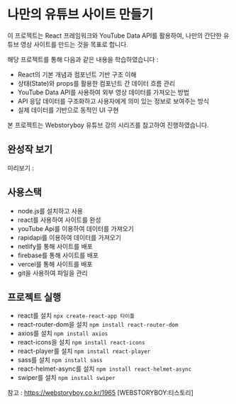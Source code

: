 # 나만의 유튜브 사이트 만들기

이 프로젝트는 React 프레임워크와 YouTube Data API를 활용하여,
나만의 간단한 유튜브 영상 사이트를 만드는 것을 목표로 합니다.

해당 프로젝트를 통해 다음과 같은 내용을 학습하였습니다 :

- React의 기본 개념과 컴포넌트 기반 구조 이해
- 상태(State)와 props를 활용한 컴포넌트 간 데이터 흐름 관리
- YouTube Data API를 사용하여 외부 영상 데이터를 가져오는 방법
- API 응답 데이터를 구조화하고 사용자에게 의미 있는 정보로 보여주는 방식
- 실제 데이터를 기반으로 동적인 UI 구현

본 프로젝트는 Webstoryboy 유튜브 강의 시리즈를 참고하여 진행하였습니다.

## 완성작 보기

미리보기 :

## 사용스택

- node.js를 설치하고 사용
- react를 사용하여 사이트를 완성
- youTube Api를 이용하여 데이터를 가져오기
- rapidapi를 이용하여 데이터를 가져오기
- netlify를 통해 사이트를 배포
- firebase를 통해 사이트를 배포
- vercel를 통해 사이트를 배포
- git을 사용하여 파일을 관리

## 프로젝트 실행

- react를 설치 `npx create-react-app 타이틀`
- react-router-dom을 설치 `npm install react-router-dom`
- axios를 설치 `npm install axios`
- react-icons을 설치 `npm install react-icons`
- react-player를 설치 `npm install react-player`
- sass를 설치 `npm install sass`
- react-helmet-async를 설치 `npm install react-helmet-async`
- swiper를 설치 `npm install swiper`

참고 : https://webstoryboy.co.kr/1965 [WEBSTORYBOY:티스토리]

